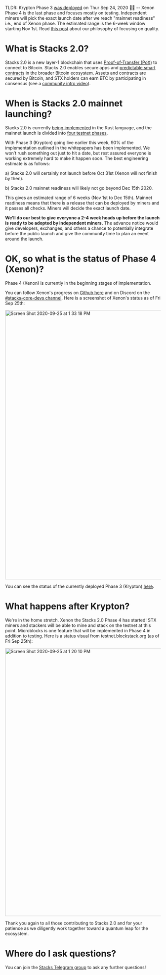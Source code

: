 TLDR: Krypton Phase 3 [was deployed](https://blog.blockstack.org/krypton-launch-proof-of-transfer-now-implemented-on-the-stacks-2-0-testnet/) on Thur Sep 24, 2020 :rocket::tada: -- Xenon Phase 4 is the last phase and focuses mostly on testing. Independent miners will pick the exact launch date after we reach "mainnet readiness" i.e., end of Xenon phase. The estimated range is the 6-week window starting Nov 1st. Read [this post](https://blog.blockstack.org/when-stacks-2/) about our philosophy of focusing on quality.

# What is Stacks 2.0?
Stacks 2.0 is a new layer-1 blockchain that uses [Proof-of-Transfer (PoX)](https://blockstack.org/pox.pdf) to connect to Bitcoin. Stacks 2.0 enables secure apps and [predictable smart contracts](https://clarity-lang.org)
in the broader Bitcoin ecosystem. Assets and contracts are secured by Bitcoin, and STX holders can earn BTC by participating in consensus (see a [community intro video](http://stacks.zone/#IntroVideo)). 

# When is Stacks 2.0 mainnet launching? 

Stacks 2.0 is currently [being implemented](https://github.com/blockstack/stacks-blockchain)
in the Rust language, and the mainnet launch is divided into [four testnet phases](https://www.blockstack.org/testnet).

With Phase 3 (Krypton) going live earlier this week, 90% of the implementation outlined in the whitepapers has been implemented. We won’t rush something out just to hit a date, but rest assured everyone is working extremely hard to make it happen soon. The best engineering estimate is as follows:

a) Stacks 2.0 will certainly not launch before Oct 31st (Xenon will not finish by then).

b) Stacks 2.0 mainnet readiness will likely not go beyond Dec 15th 2020.

This gives an estimated range of 6 weeks (Nov 1st to Dec 15th). Mainnet readiness means that there is a release that can be deployed by miners and it passes all checks. Miners will decide the exact launch date.

**We’ll do our best to give everyone a 2-4 week heads up before the launch is ready to be adopted by independent miners.** The advance notice would give developers, exchanges, and others a chance to potentially integrate before the public launch and give the community time to plan an event around the launch.


# OK, so what is the status of Phase 4 (Xenon)?

Phase 4 (Xenon) is currently in the beginning stages of implementation.

You can follow Xenon's progress on [Github here](https://github.com/orgs/blockstack/projects) and on Discord on the [#stacks-core-devs channel](https://discord.gg/XYdRyhf).
Here is a screenshot of Xenon's status as of Fri Sep 25th:

<img width="870" alt="Screen Shot 2020-09-25 at 1 33 18 PM" src="https://user-images.githubusercontent.com/30627583/94298212-ba2abf00-ff33-11ea-8097-ab8b7b9e748f.png">

You can see the status of the currently deployed Phase 3 (Krypton) [here](http://status.test-blockstack.com/).

# What happens after Krypton?

We're in the home stretch. Xenon the Stacks 2.0 Phase 4 has started! STX miners and stackers will be able to mine and stack on the testnet at this point. Microblocks is one feature that will be implemented in Phase 4 in addition to testing. Here is a status visual from testnet.blockstack.org (as of Fri Sep 25th): 

<img width="866" alt="Screen Shot 2020-09-25 at 1 20 10 PM" src="https://user-images.githubusercontent.com/30627583/94297604-c95d3d00-ff32-11ea-88ce-8f75bfdd7ca7.png">

Thank you again to all those contributing to Stacks 2.0 and for your patience as we diligently work together toward a quantum leap for the ecosystem.  

# Where do I ask questions?

You can join the [Stacks Telegram group](https://t.me/BlockstackChat) to ask any further questions!
